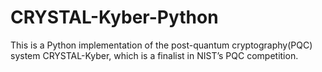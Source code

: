 # CRYSTAL-Kyber-Python
This is a Python implementation of the post-quantum cryptography(PQC) system CRYSTAL-Kyber, which is a finalist in NIST’s PQC competition.
